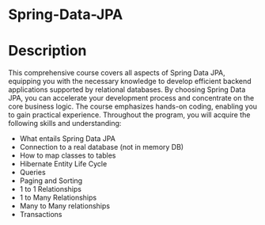 # Spring-Data-JPA


# Description

This comprehensive course covers all aspects of Spring Data JPA, equipping you with the necessary knowledge to develop efficient backend applications supported by relational databases. By choosing Spring Data JPA, you can accelerate your development process and concentrate on the core business logic. The course emphasizes hands-on coding, enabling you to gain practical experience. Throughout the program, you will acquire the following skills and understanding:

- What entails Spring Data JPA
- Connection to a real database (not in memory DB)
- How to map classes to tables
- Hibernate Entity Life Cycle
- Queries
- Paging and Sorting
- 1 to 1 Relationships
- 1 to Many Relationships
- Many to Many relationships
- Transactions
